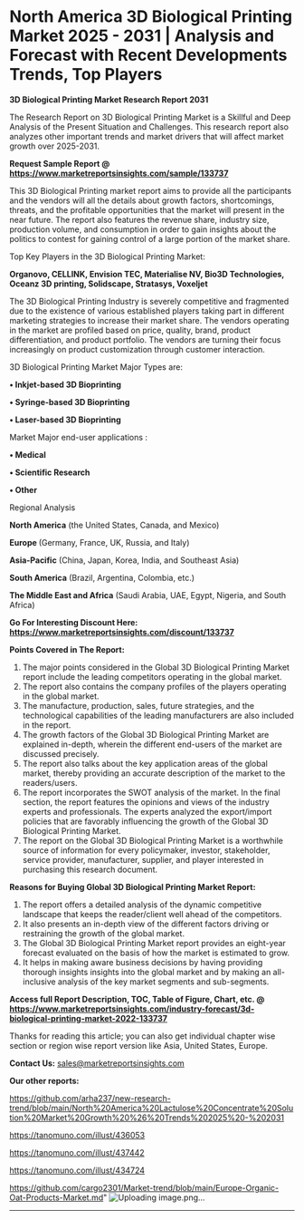 # North America 3D Biological Printing Market 2025 - 2031 | Analysis and Forecast with Recent Developments Trends, Top Players

<strong>3D Biological Printing Market Research Report 2031</strong>

The Research Report on 3D Biological Printing Market is a Skillful and Deep Analysis of the Present Situation and Challenges. This research report also analyzes other important trends and market drivers that will affect market growth over 2025-2031.

<strong>Request Sample Report @ <a href=https://www.marketreportsinsights.com/sample/133737>https://www.marketreportsinsights.com/sample/133737</a></strong>

This 3D Biological Printing market report aims to provide all the participants and the vendors will all the details about growth factors, shortcomings, threats, and the profitable opportunities that the market will present in the near future. The report also features the revenue share, industry size, production volume, and consumption in order to gain insights about the politics to contest for gaining control of a large portion of the market share.

Top Key Players in the 3D Biological Printing Market:

<strong>Organovo, CELLINK, Envision TEC, Materialise NV, Bio3D Technologies, Oceanz 3D printing, Solidscape, Stratasys, Voxeljet</strong>

The 3D Biological Printing Industry is severely competitive and fragmented due to the existence of various established players taking part in different marketing strategies to increase their market share. The vendors operating in the market are profiled based on price, quality, brand, product differentiation, and product portfolio. The vendors are turning their focus increasingly on product customization through customer interaction.

3D Biological Printing Market Major Types are:

<strong>• Inkjet-based 3D Bioprinting

• Syringe-based 3D Bioprinting

• Laser-based 3D Bioprinting</strong>

Market Major end-user applications :

<strong>• Medical

• Scientific Research

• Other</strong>

Regional Analysis

</u><strong><b>North America</b></strong> (the United States, Canada, and Mexico)

<strong><b>Europe </b></strong>(Germany, France, UK, Russia, and Italy)

<strong><b>Asia-Pacific</b></strong> (China, Japan, Korea, India, and Southeast Asia)

<strong><b>South America</b></strong> (Brazil, Argentina, Colombia, etc.)

<strong><b>The Middle East and Africa</b></strong> (Saudi Arabia, UAE, Egypt, Nigeria, and South Africa)

<strong>Go For Interesting Discount Here: <a href=https://www.marketreportsinsights.com/discount/133737>https://www.marketreportsinsights.com/discount/133737</a></strong>

<strong>Points Covered in The Report:</strong>
<ol>
  <li>The major points considered in the Global 3D Biological Printing Market report include the leading competitors operating in the global market.</li>
  <li>The report also contains the company profiles of the players operating in the global market.</li>
  <li>The manufacture, production, sales, future strategies, and the technological capabilities of the leading manufacturers are also included in the report.</li>
  <li>The growth factors of the Global 3D Biological Printing Market are explained in-depth, wherein the different end-users of the market are discussed precisely.</li>
  <li>The report also talks about the key application areas of the global market, thereby providing an accurate description of the market to the readers/users.</li>
  <li>The report incorporates the SWOT analysis of the market. In the final section, the report features the opinions and views of the industry experts and professionals. The experts analyzed the export/import policies that are favorably influencing the growth of the Global 3D Biological Printing Market.</li>
  <li>The report on the Global 3D Biological Printing Market is a worthwhile source of information for every policymaker, investor, stakeholder, service provider, manufacturer, supplier, and player interested in purchasing this research document.</li>
</ol>
<strong>Reasons for Buying Global 3D Biological Printing Market Report:</strong>

<ol>
  <li>The report offers a detailed analysis of the dynamic competitive landscape that keeps the reader/client well ahead of the competitors.</li>
  <li>It also presents an in-depth view of the different factors driving or restraining the growth of the global market.</li>
  <li>The Global 3D Biological Printing Market report provides an eight-year forecast evaluated on the basis of how the market is estimated to grow.</li>
  <li>It helps in making aware business decisions by having providing thorough insights insights into the global market and by making an all-inclusive analysis of the key market segments and sub-segments.</li>
</ol>
<strong>Access full Report Description, TOC, Table of Figure, Chart, etc. @ <a href=https://www.marketreportsinsights.com/industry-forecast/3d-biological-printing-market-2022-133737>https://www.marketreportsinsights.com/industry-forecast/3d-biological-printing-market-2022-133737</a></strong>


Thanks for reading this article; you can also get individual chapter wise section or region wise report version like Asia, United States, Europe.

<strong>Contact Us:</strong>
sales@marketreportsinsights.com

<strong>Our other reports:</strong>

<a href=https://github.com/arha237/new-research-trend/blob/main/North%20America%20Lactulose%20Concentrate%20Solution%20Market%20Growth%20%26%20Trends%202025%20-%202031>https://github.com/arha237/new-research-trend/blob/main/North%20America%20Lactulose%20Concentrate%20Solution%20Market%20Growth%20%26%20Trends%202025%20-%202031</a>

<a href=https://tanomuno.com/illust/436053>https://tanomuno.com/illust/436053</a>

<a href=https://tanomuno.com/illust/437442>https://tanomuno.com/illust/437442</a>

<a href=https://tanomuno.com/illust/434724>https://tanomuno.com/illust/434724</a>

<a href=https://github.com/cargo2301/Market-trend/blob/main/Europe-Organic-Oat-Products-Market.md>https://github.com/cargo2301/Market-trend/blob/main/Europe-Organic-Oat-Products-Market.md</a>"
![Uploading image.png…]()
****

